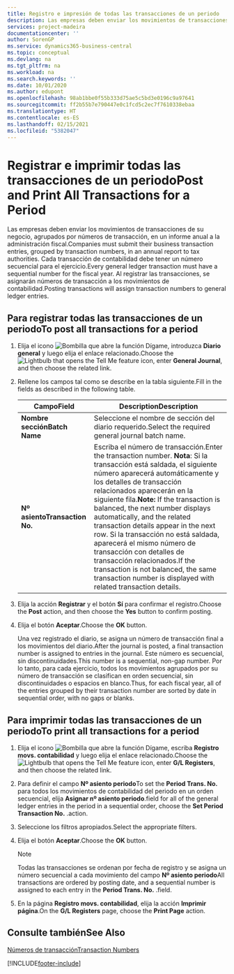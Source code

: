 ```yaml
---
title: Registro e impresión de todas las transacciones de un periodo
description: Las empresas deben enviar los movimientos de transacciones de su negocio, agrupados por números de transacción, en un informe anual a la administración fiscal.
services: project-madeira
documentationcenter: ''
author: SorenGP
ms.service: dynamics365-business-central
ms.topic: conceptual
ms.devlang: na
ms.tgt_pltfrm: na
ms.workload: na
ms.search.keywords: ''
ms.date: 10/01/2020
ms.author: edupont
ms.openlocfilehash: 98ab1bbe0f55b333d75ae5c5bd3e0196c9a97641
ms.sourcegitcommit: ff2b55b7e790447e0c1fcd5c2ec7f7610338ebaa
ms.translationtype: HT
ms.contentlocale: es-ES
ms.lasthandoff: 02/15/2021
ms.locfileid: "5382047"
---
```

# <a name="post-and-print-all-transactions-for-a-period"></a><span data-ttu-id="b5434-103">Registrar e imprimir todas las transacciones de un periodo</span><span class="sxs-lookup"><span data-stu-id="b5434-103">Post and Print All Transactions for a Period</span></span>
<span data-ttu-id="b5434-104">Las empresas deben enviar los movimientos de transacciones de su negocio, agrupados por números de transacción, en un informe anual a la administración fiscal.</span><span class="sxs-lookup"><span data-stu-id="b5434-104">Companies must submit their business transaction entries, grouped by transaction numbers, in an annual report to tax authorities.</span></span> <span data-ttu-id="b5434-105">Cada transacción de contabilidad debe tener un número secuencial para el ejercicio.</span><span class="sxs-lookup"><span data-stu-id="b5434-105">Every general ledger transaction must have a sequential number for the fiscal year.</span></span> <span data-ttu-id="b5434-106">Al registrar las transacciones, se asignarán números de transacción a los movimientos de contabilidad.</span><span class="sxs-lookup"><span data-stu-id="b5434-106">Posting transactions will assign transaction numbers to general ledger entries.</span></span>  

## <a name="to-post-all-transactions-for-a-period"></a><span data-ttu-id="b5434-107">Para registrar todas las transacciones de un periodo</span><span class="sxs-lookup"><span data-stu-id="b5434-107">To post all transactions for a period</span></span>  

1.  <span data-ttu-id="b5434-108">Elija el icono ![Bombilla que abre la función Dígame](../../media/ui-search/search_small.png "Dígame qué desea hacer"), introduzca **Diario general** y luego elija el enlace relacionado.</span><span class="sxs-lookup"><span data-stu-id="b5434-108">Choose the ![Lightbulb that opens the Tell Me feature](../../media/ui-search/search_small.png "Tell me what you want to do") icon, enter **General Journal**, and then choose the related link.</span></span>  
2.  <span data-ttu-id="b5434-109">Rellene los campos tal como se describe en la tabla siguiente.</span><span class="sxs-lookup"><span data-stu-id="b5434-109">Fill in the fields as described in the following table.</span></span>  

    |<span data-ttu-id="b5434-110">Campo</span><span class="sxs-lookup"><span data-stu-id="b5434-110">Field</span></span>|<span data-ttu-id="b5434-111">Description</span><span class="sxs-lookup"><span data-stu-id="b5434-111">Description</span></span>|  
    |---------------------------------|---------------------------------------|  
    |<span data-ttu-id="b5434-112">**Nombre sección**</span><span class="sxs-lookup"><span data-stu-id="b5434-112">**Batch Name**</span></span>|<span data-ttu-id="b5434-113">Seleccione el nombre de sección del diario requerido.</span><span class="sxs-lookup"><span data-stu-id="b5434-113">Select the required general journal batch name.</span></span>|  
    |<span data-ttu-id="b5434-114">**Nº asiento**</span><span class="sxs-lookup"><span data-stu-id="b5434-114">**Transaction No.**</span></span>|<span data-ttu-id="b5434-115">Escriba el número de transacción.</span><span class="sxs-lookup"><span data-stu-id="b5434-115">Enter the transaction number.</span></span> <span data-ttu-id="b5434-116">**Nota**: Si la transacción está saldada, el siguiente número aparecerá automáticamente y los detalles de transacción relacionados aparecerán en la siguiente fila.</span><span class="sxs-lookup"><span data-stu-id="b5434-116">**Note:**  If the transaction is balanced, the next number displays automatically, and the related transaction details appear in the next row.</span></span> <span data-ttu-id="b5434-117">Si la transacción no está saldada, aparecerá el mismo número de transacción con detalles de transacción relacionados.</span><span class="sxs-lookup"><span data-stu-id="b5434-117">If the transaction is not balanced, the same transaction number is displayed with related transaction details.</span></span>|  

3.  <span data-ttu-id="b5434-118">Elija la acción **Registrar** y el botón **Sí** para confirmar el registro.</span><span class="sxs-lookup"><span data-stu-id="b5434-118">Choose the **Post** action, and then choose the **Yes** button to confirm posting.</span></span>  
4.  <span data-ttu-id="b5434-119">Elija el botón **Aceptar**.</span><span class="sxs-lookup"><span data-stu-id="b5434-119">Choose the **OK** button.</span></span>  

    <span data-ttu-id="b5434-120">Una vez registrado el diario, se asigna un número de transacción final a los movimientos del diario.</span><span class="sxs-lookup"><span data-stu-id="b5434-120">After the journal is posted, a final transaction number is assigned to entries in the journal.</span></span> <span data-ttu-id="b5434-121">Este número es secuencial, sin discontinuidades.</span><span class="sxs-lookup"><span data-stu-id="b5434-121">This number is a sequential, non-gap number.</span></span> <span data-ttu-id="b5434-122">Por lo tanto, para cada ejercicio, todos los movimientos agrupados por su número de transacción se clasifican en orden secuencial, sin discontinuidades o espacios en blanco.</span><span class="sxs-lookup"><span data-stu-id="b5434-122">Thus, for each fiscal year, all of the entries grouped by their transaction number are sorted by date in sequential order, with no gaps or blanks.</span></span>  

## <a name="to-print-all-transactions-for-a-period"></a><span data-ttu-id="b5434-123">Para imprimir todas las transacciones de un periodo</span><span class="sxs-lookup"><span data-stu-id="b5434-123">To print all transactions for a period</span></span>  

1.  <span data-ttu-id="b5434-124">Elija el icono ![Bombilla que abre la función Dígame](../../media/ui-search/search_small.png "Dígame qué desea hacer"), escriba **Registro movs. contabilidad** y luego elija el enlace relacionado.</span><span class="sxs-lookup"><span data-stu-id="b5434-124">Choose the ![Lightbulb that opens the Tell Me feature](../../media/ui-search/search_small.png "Tell me what you want to do") icon, enter **G/L Registers**, and then choose the related link.</span></span>  
2.  <span data-ttu-id="b5434-125">Para definir el campo **Nº asiento periodo**</span><span class="sxs-lookup"><span data-stu-id="b5434-125">To set the **Period Trans. No.**</span></span> <span data-ttu-id="b5434-126">para todos los movimientos de contabilidad del periodo en un orden secuencial, elija **Asignar nº asiento periodo**.</span><span class="sxs-lookup"><span data-stu-id="b5434-126">field for all of the general ledger entries in the period in a sequential order, choose the **Set Period Transaction No.**</span></span> <span data-ttu-id="b5434-127">.</span><span class="sxs-lookup"><span data-stu-id="b5434-127">action.</span></span>  
3.  <span data-ttu-id="b5434-128">Seleccione los filtros apropiados.</span><span class="sxs-lookup"><span data-stu-id="b5434-128">Select the appropriate filters.</span></span>  
4.  <span data-ttu-id="b5434-129">Elija el botón **Aceptar**.</span><span class="sxs-lookup"><span data-stu-id="b5434-129">Choose the **OK** button.</span></span>  

    > [!NOTE]  
    >  <span data-ttu-id="b5434-130">Todas las transacciones se ordenan por fecha de registro y se asigna un número secuencial a cada movimiento del campo **Nº asiento periodo**</span><span class="sxs-lookup"><span data-stu-id="b5434-130">All transactions are ordered by posting date, and a sequential number is assigned to each entry in the **Period Trans. No.**</span></span> <span data-ttu-id="b5434-131">.</span><span class="sxs-lookup"><span data-stu-id="b5434-131">field.</span></span>  

5.  <span data-ttu-id="b5434-132">En la página **Registro movs. contabilidad**, elija la acción **Imprimir página**.</span><span class="sxs-lookup"><span data-stu-id="b5434-132">On the **G/L Registers** page, choose the **Print Page** action.</span></span>  

## <a name="see-also"></a><span data-ttu-id="b5434-133">Consulte también</span><span class="sxs-lookup"><span data-stu-id="b5434-133">See Also</span></span>  
 [<span data-ttu-id="b5434-134">Números de transacción</span><span class="sxs-lookup"><span data-stu-id="b5434-134">Transaction Numbers</span></span>](transaction-numbers.md)


[!INCLUDE[footer-include](../../includes/footer-banner.md)]